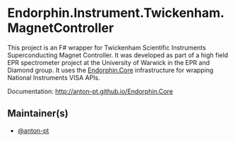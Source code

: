 # Endorphin.Instrument.Twickenham.MagnetController

This project is an F# wrapper for Twickenham Scientific Instruments Superconducting Magnet Controller. It was developed as part of a
high field EPR spectrometer project at the University of Warwick in the EPR and Diamond group. It uses the [Endorphin.Core][1]
infrastructure for wrapping National Instruments VISA APIs.

Documentation: http://anton-pt.github.io/Endorphin.Core

## Maintainer(s)

- [@anton-pt](https://github.com/anton-pt)

 [1]: http://anton-pt.github.io/Endorphin.Core/
